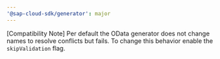 ```yaml
---
'@sap-cloud-sdk/generator': major
---
```


[Compatibility Note] Per default the OData generator does not change names to resolve conflicts but fails. To change this behavior enable the `skipValidation` flag.
